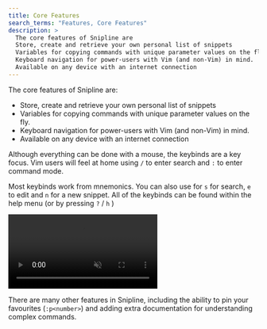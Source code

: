 ```yaml
---
title: Core Features
search_terms: "Features, Core Features"
description: >
  The core features of Snipline are
  Store, create and retrieve your own personal list of snippets
  Variables for copying commands with unique parameter values on the fly.
  Keyboard navigation for power-users with Vim (and non-Vim) in mind.
  Available on any device with an internet connection
---
```


The core features of Snipline are:

* Store, create and retrieve your own personal list of snippets
* Variables for copying commands with unique parameter values on the fly.
* Keyboard navigation for power-users with Vim (and non-Vim) in mind.
* Available on any device with an internet connection

Although everything can be done with a mouse, the keybinds are a key focus. Vim users will feel at home using `/` to enter search and `:` to enter command mode.

Most keybinds work from mnemonics. You can also use for `s` for search, `e` to edit and `n` for a new snippet. All of the keybinds can be found within the help menu (or by pressing `?` / `h` )

<video  autoplay="" loop="" muted playsinline>
  <source src="/videos/core-features-01.mp4" type="video/mp4">
  <!-- <source src="myVideo.webm" type="video/webm"> -->
  <p>Your browser doesn't support HTML5 video. Here is
     a <a href="/videos/core-features-01.mp4">link to the video</a> instead.</p>
</video>

There are many other features in Snipline, including the ability to pin your favourites (`:p<number>`) and adding extra documentation for understanding complex commands.